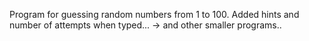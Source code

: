 Program for guessing random numbers from 1 to 100. Added hints and number of attempts when typed... -> and other smaller programs..
